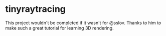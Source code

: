 # tinyraytracing

This project wouldn't be completed if it wasn't for @sslov. Thanks to him to make such a great tutorial for learning 3D rendering.